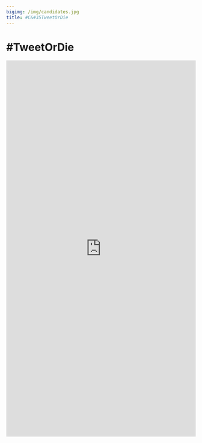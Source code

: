 ```yaml
---
bigimg: /img/candidates.jpg
title: #C&#35TweetOrDie
---
```

# #TweetOrDie

<iframe id="Campaign" src="http://52.38.152.177:3838/Campaign/" style="border: none; width: 100%; height:1000px" frameborder="0"></iframe>
